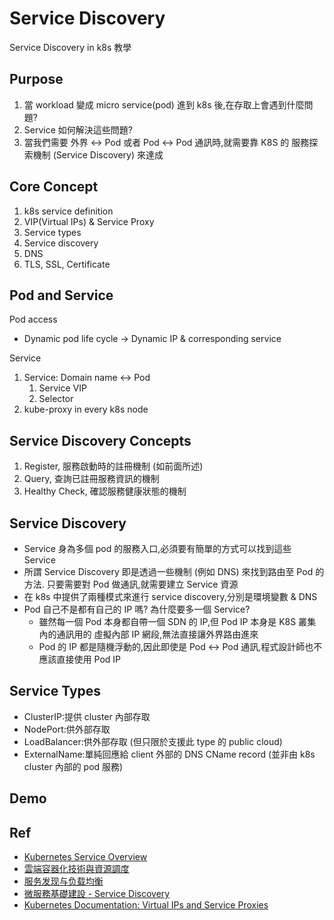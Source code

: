 # Service Discovery

Service Discovery in k8s 教學

## Purpose

1. 當 workload 變成 micro service(pod) 進到 k8s 後,在存取上會遇到什麼問題?
2. Service 如何解決這些問題?
3. 當我們需要 外界 <-> Pod 或者 Pod <-> Pod 通訊時,就需要靠 K8S 的 服務探索機制 (Service Discovery) 來達成

## Core Concept

1. k8s service definition
2. VIP(Virtual IPs) & Service Proxy
3. Service types
4. Service discovery
5. DNS
6. TLS, SSL, Certificate

## Pod and Service

Pod access

* Dynamic pod life cycle -> Dynamic IP & corresponding service

Service

1. Service: Domain name <-> Pod
   1. Service VIP
   2. Selector
2. kube-proxy in every k8s node

## Service Discovery Concepts

1. Register, 服務啟動時的註冊機制 (如前面所述)
2. Query, 查詢已註冊服務資訊的機制
3. Healthy Check, 確認服務健康狀態的機制

## Service Discovery

* Service 身為多個 pod 的服務入口,必須要有簡單的方式可以找到這些 Service
* 所謂 Service Discovery 即是透過一些機制 (例如 DNS) 來找到路由至 Pod 的方法. 只要需要對 Pod 做通訊,就需要建立 Service 資源
* 在 k8s 中提供了兩種模式來進行 service discovery,分別是環境變數 & DNS
* Pod 自己不是都有自己的 IP 嗎? 為什麼要多一個 Service?
  * 雖然每一個 Pod 本身都自帶一個 SDN 的 IP,但 Pod IP 本身是 K8S 叢集內的通訊用的 虛擬內部 IP 網段,無法直接讓外界路由進來
  * Pod 的 IP 都是隨機浮動的,因此即使是 Pod <-> Pod 通訊,程式設計師也不應該直接使用 Pod IP

## Service Types

* ClusterIP:提供 cluster 內部存取
* NodePort:供外部存取
* LoadBalancer:供外部存取 (但只限於支援此 type 的 public cloud)
* ExternalName:單純回應給 client 外部的 DNS CName record (並非由 k8s cluster 內部的 pod 服務)

## Demo

## Ref

* [Kubernetes Service Overview](https://godleon.github.io/blog/Kubernetes/k8s-Service-Overview/)
* [雲端容器化技術與資源調度](https://www.profyu.com/course/cloud-container-k8s-service.html)
* [服务发现与负载均衡](https://jimmysong.io/kubernetes-handbook/practice/service-discovery-and-loadbalancing.html)
* [微服務基礎建設 - Service Discovery](https://columns.chicken-house.net/2017/12/31/microservice9-servicediscovery/)
* [Kubernetes Documentation: Virtual IPs and Service Proxies](https://kubernetes.io/docs/reference/networking/virtual-ips/)
